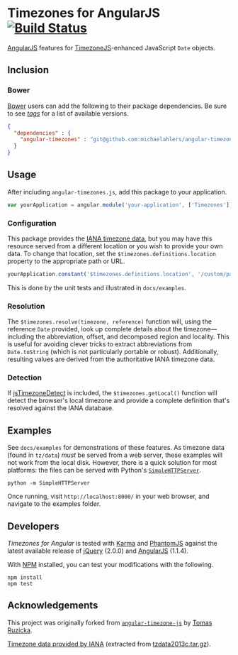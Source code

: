 # Timezones for AngularJS [![Build Status](https://secure.travis-ci.org/michaelahlers/angular-timezones.png)](http://travis-ci.org/michaelahlers/angular-timezones)

[AngularJS](http://angularjs.com/) features for [TimezoneJS](https://github.com/mde/timezone-js)-enhanced JavaScript `Date` objects.

## Inclusion

### Bower

[Bower](https://github.com/bower/bower) users can add the following to their package dependencies. Be sure to see [_tags_](https://github.com/michaelahlers/angular-timezones/tags) for a list of available versions.

```json
{
  "dependencies" : {
    "angular-timezones" : "git@github.com:michaelahlers/angular-timezones.git#0.3.0"
  }
}
```

## Usage

After including `angular-timezones.js`, add this package to your application.

```javascript
var yourApplication = angular.module('your-application', ['Timezones'])
```

### Configuration

This package provides the [IANA timezone data](http://iana.org/time-zones), but you may have this resource served from a different location or you wish to provide your own data. To change that location, set the `$timezones.definitions.location` property to the appropriate path or URL.

```javascript
yourApplication.constant('$timezones.definitions.location', '/custom/path/to/tz/data')
```

This is done by the unit tests and illustrated in `docs/examples`.

### Resolution

The `$timezones.resolve(timezone, reference)` function will, using the reference `Date` provided, look up complete details about the timezone&mdash;including the abbreviation, offset, and decomposed region and locality. This is useful for avoiding clever tricks to extract abbreviations from `Date.toString` (which is not particularly portable or robust). Additionally, resulting values are derived from the authoritative IANA timezone data.

### Detection

If [jsTimezoneDetect](https://bitbucket.org/pellepim/jstimezonedetect) is included, the `$timezones.getLocal()` function will detect the browser's local timezone and provide a complete definition that's resolved against the IANA database.

## Examples

See `docs/examples` for demonstrations of these features. As timezone data (found in `tz/data`) _must_ be served from a web server, these examples will not work from the local disk. However, there is a quick solution for most platforms: the files can be served with Python's [`SimpleHTTPServer`](http://docs.python.org/2/library/simplehttpserver.html).

```shell
python -m SimpleHTTPServer
```

Once running, visit `http://localhost:8000/` in your web browser, and navigate to the examples folder.

## Developers

_Timezones for Angular_ is tested with [Karma](http://karma-runner.github.io/) and [PhantomJS](http://phantomjs.org/) against the latest available release of [jQuery](http://jquery.com/) (2.0.0) and [AngularJS](http://angularjs.com/) (1.1.4).

With [NPM](http://npmjs.com/) installed, you can test your modifications with the following.

```
npm install
npm test
```

## Acknowledgements

This project was originally forked from [`angular-timezone-js`](https://github.com/LeZuse/angular-timezone-js) by [Tomas Ruzicka](https://github.com/LeZuse).

[Timezone data provided by IANA](http://iana.org/time-zones) (extracted from [tzdata2013c.tar.gz](http://www.iana.org/time-zones/repository/releases/tzdata2013c.tar.gz)).
